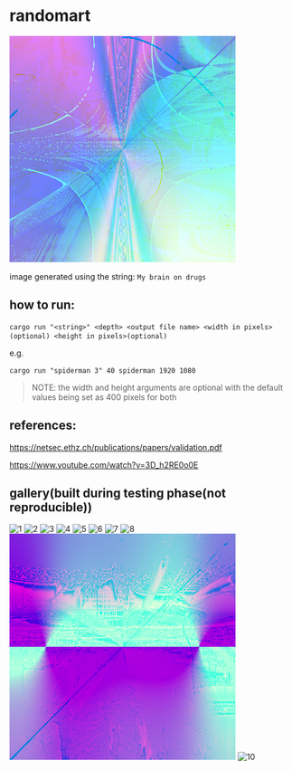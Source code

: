 # randomart
![image from randomart](./data/images/My_brain_on_drugs.png)

image generated using the string:
`My brain on drugs`

## how to run:
```
cargo run "<string>" <depth> <output file name> <width in pixels>(optional) <height in pixels>(optional)
```
e.g. 
``` 
cargo run "spiderman 3" 40 spiderman 1920 1080
```

> NOTE: the width and height arguments are optional with the default values being set as 400 pixels for both

## references:
https://netsec.ethz.ch/publications/papers/validation.pdf

https://www.youtube.com/watch?v=3D_h2RE0o0E

## gallery(built during testing phase(not reproducible))
![1](./data/images/141120240040.png)
![2](./data/images/141120240053.png)
![3](./data/images/141120240010.png)
![4](./data/images/131120242325.png)
![5](./data/images/141120240017.png)
![6](./data/images/141120242253.png)
![7](./data/images/141120242217.png)
![8](./data/images/spiderman.png)
![9](./data/images/spiderman_space_1.png)
![10](./data/images/spiderman3.png)